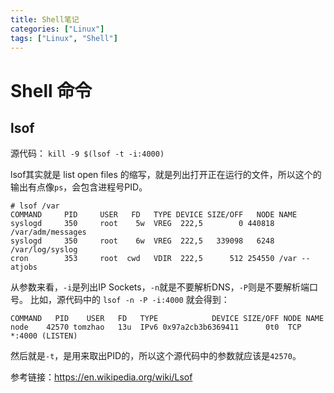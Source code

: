 ```yaml
---
title: Shell笔记
categories: ["Linux"]
tags: ["Linux", "Shell"]
---
```


# Shell 命令

## lsof

源代码： `kill -9 $(lsof -t -i:4000)`

lsof其实就是 list open files 的缩写，就是列出打开正在运行的文件，所以这个的输出有点像`ps`，会包含进程号PID。

```
# lsof /var
COMMAND     PID     USER   FD   TYPE DEVICE SIZE/OFF   NODE NAME
syslogd     350     root    5w  VREG  222,5        0 440818 /var/adm/messages
syslogd     350     root    6w  VREG  222,5   339098   6248 /var/log/syslog
cron        353     root  cwd   VDIR  222,5      512 254550 /var -- atjobs
```



从参数来看，`-i`是列出IP Sockets，`-n`就是不要解析DNS，`-P`则是不要解析端口号。
比如，源代码中的 `lsof -n -P -i:4000` 就会得到：

```
COMMAND   PID    USER   FD   TYPE            DEVICE SIZE/OFF NODE NAME
node    42570 tomzhao   13u  IPv6 0x97a2cb3b6369411      0t0  TCP *:4000 (LISTEN)
```



然后就是`-t`，是用来取出PID的，所以这个源代码中的参数就应该是`42570`。

参考链接：https://en.wikipedia.org/wiki/Lsof